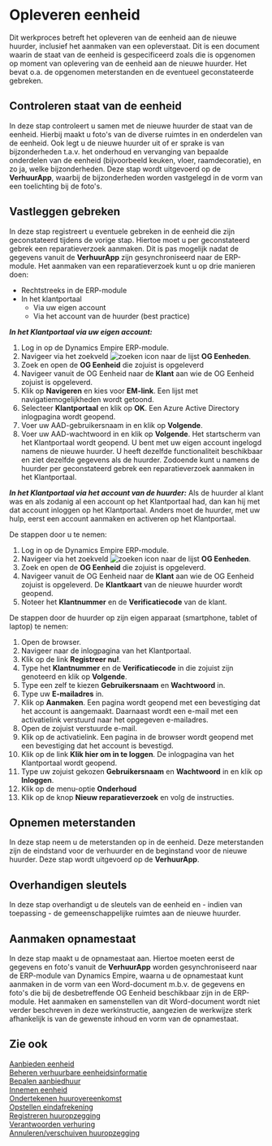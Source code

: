 # Opleveren eenheid

Dit werkproces betreft het opleveren van de eenheid aan de nieuwe huurder, inclusief het aanmaken van een opleverstaat. Dit is een document waarin de staat van de eenheid is gespecificeerd zoals die is opgenomen op moment van oplevering van de eenheid aan de nieuwe huurder. Het bevat o.a. de opgenomen meterstanden en de eventueel geconstateerde gebreken. 

## Controleren staat van de eenheid 

In deze stap controleert u samen met de nieuwe huurder de staat van de eenheid. Hierbij maakt u foto's van de diverse ruimtes in en onderdelen van de eenheid. Ook legt u de nieuwe huurder uit of er sprake is van bijzonderheden t.a.v. het onderhoud en vervanging van bepaalde onderdelen van de eenheid (bijvoorbeeld keuken, vloer, raamdecoratie), en zo ja, welke bijzonderheden. Deze stap wordt uitgevoerd op de **VerhuurApp**, waarbij de bijzonderheden worden vastgelegd in de vorm van een toelichting bij de foto's.   

## Vastleggen gebreken 

In deze stap registreert u eventuele gebreken in de eenheid die zijn geconstateerd tijdens de vorige stap. Hiertoe moet u per geconstateerd gebrek een reparatieverzoek aanmaken. Dit is pas mogelijk nadat de gegevens vanuit de **VerhuurApp** zijn gesynchroniseerd naar de ERP-module. Het aanmaken van een reparatieverzoek kunt u op drie manieren doen: 

- Rechtstreeks in de ERP-module 
- In het klantportaal 
	- Via uw eigen account 
	- Via het account van de huurder (best practice) 

***In het Klantportaal via uw eigen account:***
1. Log in op de Dynamics Empire ERP-module.
2. Navigeer via het zoekveld ![zoeken icon](/assets/images/zoeken.png "zoeken icon") naar de lijst **OG Eenheden**. 
3. Zoek en open de **OG Eenheid** die zojuist is opgeleverd 
4. Navigeer vanuit de OG Eenheid naar de **Klant** aan wie de OG Eenheid zojuist is opgeleverd. 
5. Klik op **Navigeren** en kies voor **EM-link**. Een lijst met navigatiemogelijkheden wordt getoond. 
6. Selecteer **Klantportaal** en klik op **OK**. Een Azure Active Directory inlogpagina wordt geopend. 
7. Voer uw AAD-gebruikersnaam in en klik op **Volgende**. 
8. Voer uw AAD-wachtwoord in en klik op **Volgende**. Het startscherm van het Klantportaal wordt geopend. U bent met uw eigen account ingelogd namens de nieuwe huurder. U heeft dezelfde functionaliteit beschikbaar en ziet dezelfde gegevens als de huurder. Zodoende kunt u namens de huurder per geconstateerd gebrek een reparatieverzoek aanmaken in het Klantportaal.  

***In het Klantportaal via het account van de huurder:*** Als de huurder al klant was en als zodanig al een account op het Klantportaal had, dan kan hij met dat account inloggen op het Klantportaal. Anders moet de huurder, met uw hulp, eerst een account aanmaken en activeren op het Klantportaal.  

De stappen door u te nemen: 
1. Log in op de Dynamics Empire ERP-module.
2. Navigeer via het zoekveld ![zoeken icon](/assets/images/zoeken.png "zoeken icon") naar de lijst **OG Eenheden**.
3. Zoek en open de **OG Eenheid** die zojuist is opgeleverd.
4. Navigeer vanuit de OG Eenheid naar de **Klant** aan wie de OG Eenheid zojuist is opgeleverd. De **Klantkaart** van de nieuwe huurder wordt geopend. 
5. Noteer het **Klantnummer** en de **Verificatiecode** van de klant. 

De stappen door de huurder op zijn eigen apparaat (smartphone, tablet of laptop) te nemen:  
1. Open de browser.
2. Navigeer naar de inlogpagina van het Klantportaal.
3. Klik op de link **Registreer nu!**. 
4. Type het **Klantnummer** en de **Verificatiecode** in die zojuist zijn genoteerd en klik op **Volgende**. 
5. Type een zelf te kiezen **Gebruikersnaam** en **Wachtwoord** in. 
6. Type uw **E-mailadres** in. 
7. Klik op **Aanmaken**. Een pagina wordt geopend met een bevestiging dat het account is aangemaakt. Daarnaast wordt een e-mail met een activatielink verstuurd naar het opgegeven e-mailadres. 
8. Open de zojuist verstuurde e-mail. 
9. Klik op de activatielink. Een pagina in de browser wordt geopend met een bevestiging dat het account is bevestigd. 
10. Klik op de link **Klik hier om in te loggen**. De inlogpagina van het Klantportaal wordt geopend. 
11. Type uw zojuist gekozen **Gebruikersnaam** en **Wachtwoord** in en klik op **Inloggen**. 
12. Klik op de menu-optie **Onderhoud** 
13. Klik op de knop **Nieuw reparatieverzoek** en volg de instructies. 

## Opnemen meterstanden 

In deze stap neem u de meterstanden op in de eenheid. Deze meterstanden zijn de eindstand voor de verhuurder en de beginstand voor de nieuwe huurder. Deze stap wordt uitgevoerd op de **VerhuurApp**. 

## Overhandigen sleutels 

In deze stap overhandigt u de sleutels van de eenheid en - indien van toepassing - de gemeenschappelijke ruimtes aan de nieuwe huurder.  

## Aanmaken opnamestaat 

In deze stap maakt u de opnamestaat aan. Hiertoe moeten eerst de gegevens en foto's vanuit de **VerhuurApp** worden gesynchroniseerd naar de ERP-module van Dynamics Empire, waarna u de opnamestaat kunt aanmaken in de vorm van een Word-document m.b.v. de gegevens en foto's die bij de desbetreffende OG Eenheid beschikbaar zijn in de ERP-module. Het aanmaken en samenstellen van dit Word-document wordt niet verder beschreven in deze werkinstructie, aangezien de werkwijze sterk afhankelijk is van de gewenste inhoud en vorm van de opnamestaat. 

## Zie ook

[Aanbieden eenheid](../aanbieden-eenheid/)  
[Beheren verhuurbare eenheidsinformatie](../beheren-verhuurbare-eenheidsinformatie/)  
[Bepalen aanbiedhuur](../bepalen-aanbiedhuur/)  
[Innemen eenheid](../innemen-eenheid/)  
[Ondertekenen huurovereenkomst](../ondertekenen-huurovereenkomst/)  
[Opstellen eindafrekening](../opstellen-eindafrekening/)  
[Registreren huuropzegging](../registreren-huuropzegging/)  
[Verantwoorden verhuring](../verantwoorden-verhuring/)  
[Annuleren/verschuiven huuropzegging](../annuleren-verschuiven-huuropzegging/)
